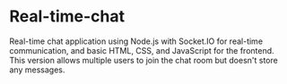 # Real-time-chat
Real-time chat application using Node.js with Socket.IO for real-time communication, and basic HTML, CSS, and JavaScript for the frontend. This version allows multiple users to join the chat room but doesn't store any messages.
